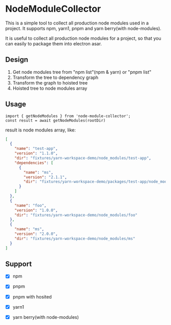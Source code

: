 # NodeModuleCollector

This is a simple tool to collect all production node modules used in a project. It supports npm, yarn1, pnpm and yarn berry(with node-modules).

It is useful to collect all production node modules for a project, so that you can easily to package them into electron asar.

## Design

1. Get node modules tree from "npm list"(npm & yarn) or "pnpm list"
2. Transform the tree to dependency graph
3. Transform the graph to hoisted tree
4. Hoisted tree to node modules array

## Usage

```shell
import { getNodeModules } from 'node-module-collector';
const result = await getNodeModules(rootDir)
```

result is node modules array, like:

```json
[
  {
    "name": "test-app",
    "version": "1.1.0",
    "dir": "fixtures/yarn-workspace-demo/node_modules/test-app",
    "dependencies": [
      {
        "name": "ms",
        "version": "2.1.1",
        "dir": "fixtures/yarn-workspace-demo/packages/test-app/node_modules/ms"
      }
    ]
  },
  {
    "name": "foo",
    "version": "1.0.0",
    "dir": "fixtures/yarn-workspace-demo/node_modules/foo"
  },
  {
    "name": "ms",
    "version": "2.0.0",
    "dir": "fixtures/yarn-workspace-demo/node_modules/ms"
  }
]
```

## Support

- [x] npm
- [x] pnpm
- [x] pnpm with hosited
- [x] yarn1
- [x] yarn berry(with node-modules)

